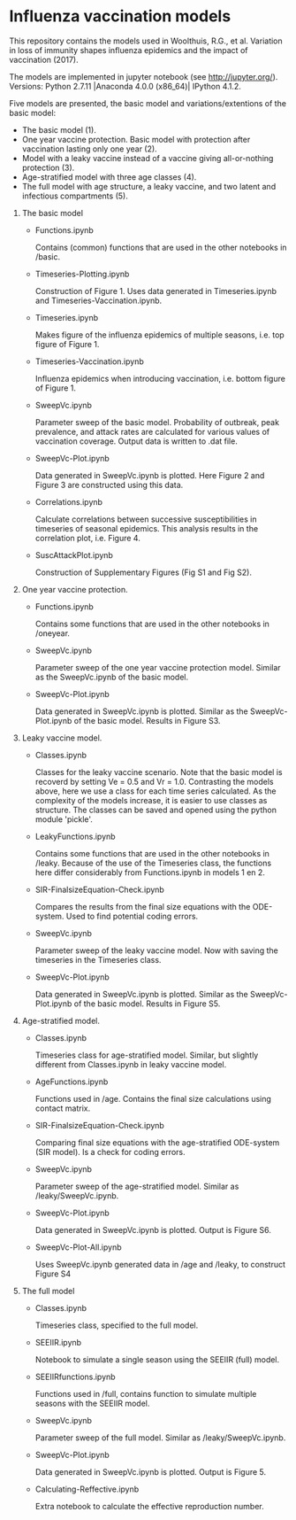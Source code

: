# Influenza vaccination models

This repository contains the models used in Woolthuis, R.G., et al. Variation in loss of immunity shapes influenza epidemics and the impact of vaccination (2017).

The models are implemented in jupyter notebook (see http://jupyter.org/). Versions: Python 2.7.11 |Anaconda 4.0.0 (x86_64)| IPython 4.1.2.

Five models are presented, the basic model and variations/extentions of the basic model:

- The basic model (1).
- One year vaccine protection. Basic model with protection after vaccination lasting only one year (2).
- Model with a leaky vaccine instead of a vaccine giving all-or-nothing protection (3).
- Age-stratified model with three age classes (4).
- The full model with age structure, a leaky vaccine, and two latent and infectious compartments (5).


1. The basic model

    - Functions.ipynb
    
        Contains (common) functions that are used in the other notebooks in /basic.
        
        
    - Timeseries-Plotting.ipynb
    
        Construction of Figure 1. Uses data generated in Timeseries.ipynb and Timeseries-Vaccination.ipynb.
        
        
    - Timeseries.ipynb
    
        Makes figure of the influenza epidemics of multiple seasons, i.e. top figure of Figure 1.
        
        
    - Timeseries-Vaccination.ipynb
        
        Influenza epidemics when introducing vaccination, i.e. bottom figure of Figure 1.
        
        
    - SweepVc.ipynb
    
        Parameter sweep of the basic model. Probability of outbreak, peak prevalence, and attack rates are calculated for various values of vaccination coverage. Output data is written to .dat file.
        
        
    - SweepVc-Plot.ipynb
    
        Data generated in SweepVc.ipynb is plotted. Here Figure 2 and Figure 3 are constructed using this data.
        
        
    - Correlations.ipynb
    
        Calculate correlations between successive susceptibilities in timeseries of seasonal epidemics. This analysis results in the correlation plot, i.e. Figure 4.
    
    
    - SuscAttackPlot.ipynb
    
        Construction of Supplementary Figures (Fig S1 and Fig S2).
        



2. One year vaccine protection.

    - Functions.ipynb
    
        Contains some functions that are used in the other notebooks in /oneyear.
    
    
    - SweepVc.ipynb
    
        Parameter sweep of the one year vaccine protection model. Similar as the SweepVc.ipynb of the basic model.
        
        
    - SweepVc-Plot.ipynb
    
        Data generated in SweepVc.ipynb is plotted. Similar as the SweepVc-Plot.ipynb of the basic model. Results in Figure S3.
        
        
        
        
3. Leaky vaccine model.

    - Classes.ipynb
    
        Classes for the leaky vaccine scenario. Note that the basic model is recoverd by setting Ve = 0.5 and Vr = 1.0. Contrasting the models above, here we use a class for each time series calculated. As the complexity of the models increase, it is easier to use classes as structure. The classes can be saved and opened using the python module 'pickle'.
        
    - LeakyFunctions.ipynb
    
        Contains some functions that are used in the other notebooks in /leaky. Because of the use of the Timeseries class, the functions here differ considerably from Functions.ipynb in models 1 en 2.
        
        
    - SIR-FinalsizeEquation-Check.ipynb
    
        Compares the results from the final size equations with the ODE-system. Used to find potential coding errors.
        
        
    - SweepVc.ipynb
    
        Parameter sweep of the leaky vaccine model. Now with saving the timeseries in the Timeseries class.
        
        
    - SweepVc-Plot.ipynb
    
        Data generated in SweepVc.ipynb is plotted. Similar as the SweepVc-Plot.ipynb of the basic model. Results in Figure S5.
        



4. Age-stratified model.

    - Classes.ipynb
    
        Timeseries class for age-stratified model. Similar, but slightly different from Classes.ipynb in leaky vaccine model.
        
        
    - AgeFunctions.ipynb
    
        Functions used in /age. Contains the final size calculations using contact matrix.
        
      
    - SIR-FinalsizeEquation-Check.ipynb
    
        Comparing final size equations with the age-stratified ODE-system (SIR model). Is a check for coding errors.
        
        
    - SweepVc.ipynb
    
        Parameter sweep of the age-stratified model. Similar as /leaky/SweepVc.ipynb.
        
        
    - SweepVc-Plot.ipynb
    
        Data generated in SweepVc.ipynb is plotted. Output is Figure S6.
        
    - SweepVc-Plot-All.ipynb
    
        Uses SweepVc.ipynb generated data in /age and /leaky, to construct Figure S4
        
        
        
        
5. The full model

    - Classes.ipynb
    
        Timeseries class, specified to the full model.

    - SEEIIR.ipynb
    
        Notebook to simulate a single season using the SEEIIR (full) model.
        
    
    - SEEIIRfunctions.ipynb
    
        Functions used in /full, contains function to simulate multiple seasons with the SEEIIR model.
        
    
     - SweepVc.ipynb
    
        Parameter sweep of the full model. Similar as /leaky/SweepVc.ipynb.
        
        
    - SweepVc-Plot.ipynb
    
        Data generated in SweepVc.ipynb is plotted. Output is Figure 5.
        
        
    - Calculating-Reffective.ipynb
    
        Extra notebook to calculate the effective reproduction number.
        
    
